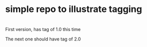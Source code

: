 # simple repo to illustrate tagging
#
First version, has tag of 1.0
this time

The next one should have tag of 2.0



